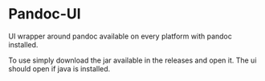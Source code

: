 # Pandoc-UI
UI wrapper around pandoc available on every platform with pandoc installed.

To use simply download the jar available in the releases and open it. The ui should open if java is installed.